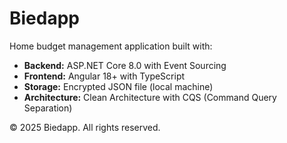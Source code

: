 # Biedapp

<p>Home budget management application built with:</p>
<ul>
  <li><strong>Backend:</strong> ASP.NET Core 8.0 with Event Sourcing</li>
  <li><strong>Frontend:</strong> Angular 18+ with TypeScript</li>
  <li><strong>Storage:</strong> Encrypted JSON file (local machine)</li>
  <li><strong>Architecture:</strong> Clean Architecture with CQS (Command Query Separation)</li>
</ul>
<p class="copyright">© 2025 Biedapp. All rights reserved.</p>
